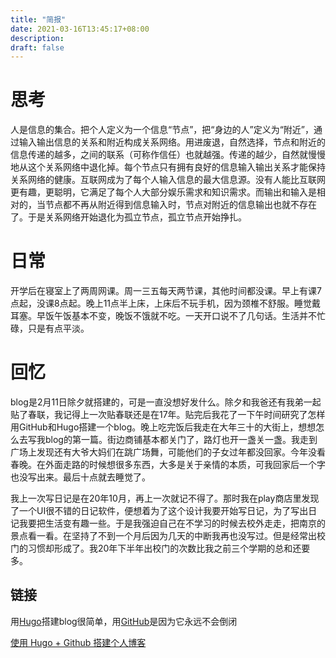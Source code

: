 ```yaml
---
title: "简报"
date: 2021-03-16T13:45:17+08:00
description: 
draft: false
---
```

# 思考
人是信息的集合。把个人定义为一个信息“节点”，把“身边的人”定义为“附近”，通过输入输出信息的关系和附近构成关系网络。用进废退，自然选择，节点和附近的信息传递的越多，之间的联系（可称作信任）也就越强。传递的越少，自然就慢慢地从这个关系网络中退化掉。每个节点只有拥有良好的信息输入输出关系才能保持关系网络的健康。互联网成为了每个人输入信息的最大信息源。没有人能比互联网更有趣，更聪明，它满足了每个人大部分娱乐需求和知识需求。而输出和输入是相对的，当节点都不再从附近得到信息输入时，节点对附近的信息输出也就不存在了。于是关系网络开始退化为孤立节点，孤立节点开始挣扎。

# 日常
开学后在寝室上了两周网课。周一三五每天两节课，其他时间都没课。早上有课7点起，没课8点起。晚上11点半上床，上床后不玩手机，因为颈椎不舒服。睡觉戴耳塞。早饭午饭基本不变，晚饭不饿就不吃。一天开口说不了几句话。生活并不忙碌，只是有点平淡。


# 回忆
blog是2月11日除夕就搭建的，可是一直没想好发什么。除夕和我爸还有我弟一起贴了春联，我记得上一次贴春联还是在17年。贴完后我花了一下午时间研究了怎样用GitHub和Hugo搭建一个blog。晚上吃完饭后我走在大年三十的大街上，想想怎么去写我blog的第一篇。街边商铺基本都关门了，路灯也开一盏关一盏。我走到广场上发现还有大爷大妈们在跳广场舞，可能他们的子女过年都没回家。今年没看春晚。在外面走路的时候想很多东西，大多是关于亲情的本质，可我回家后一个字也没写出来。最后十点就去睡觉了。


我上一次写日记是在20年10月，再上一次就记不得了。那时我在play商店里发现了一个UI很不错的日记软件，便想着为了这个设计我要开始写日记，为了写出日记我要把生活变有趣一些。于是我强迫自己在不学习的时候去校外走走，把南京的景点看一看。在坚持了不到一个月后因为几天的中断我再也没写过。但是经常出校门的习惯却形成了。我20年下半年出校门的次数比我之前三个学期的总和还要多。




## 链接

用[Hugo](https://gohugo.io/)搭建blog很简单，用[GitHub](https://github.com/)是因为它永远不会倒闭

[使用 Hugo + Github 搭建个人博客](https://zhuanlan.zhihu.com/p/105021100)
